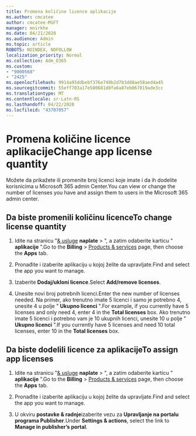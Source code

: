 ```yaml
---
title: Promena količine licence aplikacije
ms.author: cmcatee
author: cmcatee-MSFT
manager: mnirkhe
ms.date: 04/21/2020
ms.audience: Admin
ms.topic: article
ROBOTS: NOINDEX, NOFOLLOW
localization_priority: Normal
ms.collection: Adm_O365
ms.custom:
- "9000568"
- "2425"
ms.openlocfilehash: 9914a95ddbebf376e740b2d7b3d88ae58aed4a45
ms.sourcegitcommit: 55eff703a17e500681d8fa6a87eb067019ade3cc
ms.translationtype: MT
ms.contentlocale: sr-Latn-RS
ms.lasthandoff: 04/22/2020
ms.locfileid: "43707057"
---
```

# <a name="change-app-license-quantity"></a><span data-ttu-id="a5648-102">Promena količine licence aplikacije</span><span class="sxs-lookup"><span data-stu-id="a5648-102">Change app license quantity</span></span>

<span data-ttu-id="a5648-103">Možete da prikažete ili promenite broj licenci koje imate i da ih dodelite korisnicima u Microsoft 365 admin Center.</span><span class="sxs-lookup"><span data-stu-id="a5648-103">You can view or change the number of licenses you have and assign them to users in the Microsoft 365 admin center.</span></span> 

## <a name="to-change-license-quantity"></a><span data-ttu-id="a5648-104">Da biste promenili količinu licence</span><span class="sxs-lookup"><span data-stu-id="a5648-104">To change license quantity</span></span>

1. <span data-ttu-id="a5648-105">Idite na stranicu "[& usluge](https://go.microsoft.com/fwlink/p/?linkid=842054) **naplate** > ", a zatim odaberite karticu " **aplikacije** ".</span><span class="sxs-lookup"><span data-stu-id="a5648-105">Go to the **Billing** > [Products & services](https://go.microsoft.com/fwlink/p/?linkid=842054) page, then choose the **Apps** tab.</span></span>

2. <span data-ttu-id="a5648-106">Pronađite i izaberite aplikaciju u kojoj želite da upravljate.</span><span class="sxs-lookup"><span data-stu-id="a5648-106">Find and select the app you want to manage.</span></span>  

3. <span data-ttu-id="a5648-107">Izaberite **Dodaj/ukloni licence**.</span><span class="sxs-lookup"><span data-stu-id="a5648-107">Select **Add/remove licenses**.</span></span>

4. <span data-ttu-id="a5648-108">Unesite novi broj potrebnih licenci.</span><span class="sxs-lookup"><span data-stu-id="a5648-108">Enter the new number of licenses needed.</span></span> <span data-ttu-id="a5648-109">Na primer, ako trenutno imate 5 licenci i samo je potrebno 4, unesite 4 u polje " **Ukupno licenci** ".</span><span class="sxs-lookup"><span data-stu-id="a5648-109">For example, if you currently have 5 licenses and only need 4, enter 4 in the **Total licenses** box.</span></span> <span data-ttu-id="a5648-110">Ako trenutno imate 5 licenci i potrebno vam je 10 ukupnih licenci, unesite 10 u polje " **Ukupno licenci** ".</span><span class="sxs-lookup"><span data-stu-id="a5648-110">If you currently have 5 licenses and need 10 total licenses, enter 10 in the **Total licenses** box.</span></span>

## <a name="to-assign-app-licenses"></a><span data-ttu-id="a5648-111">Da biste dodelili licence za aplikacije</span><span class="sxs-lookup"><span data-stu-id="a5648-111">To assign app licenses</span></span>

1. <span data-ttu-id="a5648-112">Idite na stranicu "[& usluge](https://go.microsoft.com/fwlink/p/?linkid=842054) **naplate** > ", a zatim odaberite karticu " **aplikacije** ".</span><span class="sxs-lookup"><span data-stu-id="a5648-112">Go to the **Billing** > [Products & services](https://go.microsoft.com/fwlink/p/?linkid=842054) page, then choose the **Apps** tab.</span></span>

2. <span data-ttu-id="a5648-113">Pronađite i izaberite aplikaciju u kojoj želite da upravljate.</span><span class="sxs-lookup"><span data-stu-id="a5648-113">Find and select the app you want to manage.</span></span>  

3. <span data-ttu-id="a5648-114">U okviru **postavke & radnje**izaberite vezu za **Upravljanje na portalu programa Publisher**.</span><span class="sxs-lookup"><span data-stu-id="a5648-114">Under **Settings & actions**, select the link to **Manage in publisher’s portal**.</span></span>